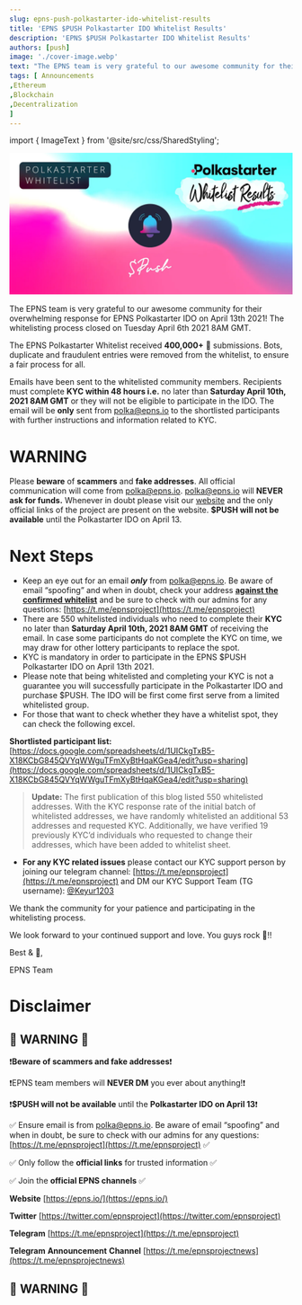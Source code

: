 ```yaml
---
slug: epns-push-polkastarter-ido-whitelist-results
title: 'EPNS $PUSH Polkastarter IDO Whitelist Results'
description: 'EPNS $PUSH Polkastarter IDO Whitelist Results'
authors: [push]
image: './cover-image.webp'
text: "The EPNS team is very grateful to our awesome community for their overwhelming response for EPNS Polkastarter IDO on April 13th 2021! The whitelisting process closed on Tuesday April 6th 2021 8AM GMT."
tags: [ Announcements
,Ethereum
,Blockchain
,Decentralization
]
---
```

import { ImageText } from '@site/src/css/SharedStyling';

![Cover Image of EPNS $PUSH Polkastarter IDO Whitelist Results](./cover-image.webp)

<!--truncate-->

The EPNS team is very grateful to our awesome community for their overwhelming response for EPNS Polkastarter IDO on April 13th 2021! The whitelisting process closed on Tuesday April 6th 2021 8AM GMT.

The EPNS Polkastarter Whitelist received **400,000+** 🤩 submissions. Bots, duplicate and fraudulent entries were removed from the whitelist, to ensure a fair process for all.

Emails have been sent to the whitelisted community members. Recipients must complete **KYC within 48 hours i.e.** no later than **Saturday April 10th, 2021 8AM GMT** or they will not be eligible to participate in the IDO. The email will be **only** sent from [polka@epns.io](mailto:polka@epns.io) to the shortlisted participants with further instructions and information related to KYC.

**WARNING**
===========

Please **beware** of **scammers** and **fake addresses**. All official communication will come from [polka@epns.io](mailto:polka@epns.io). [polka@epns.io](mailto:polka@epns.io) will **NEVER ask for funds.** Whenever in doubt please visit our [website](https://epns.io/) and the only official links of the project are present on the website. **$PUSH will not be available** until the Polkastarter IDO on April 13.

Next Steps
==========

*   Keep an eye out for an email **_only_**  from [polka@epns.io](mailto:polka@epns.io). Be aware of email “spoofing” and when in doubt, check your address [**against the confirmed whitelist**](https://docs.google.com/spreadsheets/d/1UICkgTxB5-X18KCbG845QVYqWWguTFmXyBtHqaKGea4/edit#gid=0) and be sure to check with our admins for any questions: [https://t.me/epnsproject](https://t.me/epnsproject)
*   There are 550 whitelisted individuals who need to complete their **KYC** no later than **Saturday April 10th, 2021 8AM GMT** of receiving the email. In case some participants do not complete the KYC on time, we may draw for other lottery participants to replace the spot.
*   KYC is mandatory in order to participate in the EPNS $PUSH Polkastarter IDO on April 13th 2021.
*   Please note that being whitelisted and completing your KYC is not a guarantee you will successfully participate in the Polkastarter IDO and purchase $PUSH. The IDO will be first come first serve from a limited whitelisted group.
*   For those that want to check whether they have a whitelist spot, they can check the following excel.

**Shortlisted participant list:** [https://docs.google.com/spreadsheets/d/1UICkgTxB5-X18KCbG845QVYqWWguTFmXyBtHqaKGea4/edit?usp=sharing](https://docs.google.com/spreadsheets/d/1UICkgTxB5-X18KCbG845QVYqWWguTFmXyBtHqaKGea4/edit?usp=sharing)

> **Update:** The first publication of this blog listed 550 whitelisted addresses. With the KYC response rate of the initial batch of whitelisted addresses, we have randomly whitelisted an additional 53 addresses and requested KYC. Additionally, we have verified 19 previously KYC’d individuals who requested to change their addresses, which have been added to whitelist sheet.

*   **For any KYC related issues** please contact our KYC support person by joining our telegram channel: [https://t.me/epnsproject](https://t.me/epnsproject) and DM our KYC Support Team (TG username): [@Keyur1203](https://t.me/Keyur1203)

We thank the community for your patience and participating in the whitelisting process.

We look forward to your continued support and love. You guys rock 🌟!!

Best & 💖,

EPNS Team

**Disclaimer**
==============

🚨 **WARNING** 🚨
-----------------

❗**Beware of scammers and fake addresses**❗

❗EPNS team members will **NEVER DM** you ever about anything!❗

❗**$PUSH will not be available** until the **Polkastarter IDO on April 13**❗

✅ Ensure email is from [polka@epns.io](mailto:polka@epns.io). Be aware of email “spoofing” and when in doubt, be sure to check with our admins for any questions: [https://t.me/epnsproject](https://t.me/epnsproject) ✅

✅ Only follow the **official links** for trusted information ✅

✅ Join the **official EPNS channels** [](https://t.me/epnsproject) ✅

**Website** [https://epns.io/](https://epns.io/)

**Twitter** [https://twitter.com/epnsproject](https://twitter.com/epnsproject)

**Telegram** [https://t.me/epnsproject](https://t.me/epnsproject)

**Telegram** **Announcement** **Channel** [https://t.me/epnsprojectnews](https://t.me/epnsprojectnews)

🚨 WARNING 🚨
-------------
